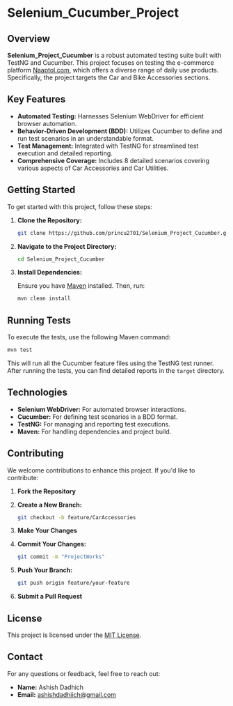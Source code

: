 # Selenium_Cucumber_Project
## Overview

**Selenium_Project_Cucumber** is a robust automated testing suite built with TestNG and Cucumber. This project focuses on testing the e-commerce platform [Naaptol.com](https://www.naaptol.com), which offers a diverse range of daily use products. Specifically, the project targets the Car and Bike Accessories sections.

## Key Features

- **Automated Testing:** Harnesses Selenium WebDriver for efficient browser automation.
- **Behavior-Driven Development (BDD):** Utilizes Cucumber to define and run test scenarios in an understandable format.
- **Test Management:** Integrated with TestNG for streamlined test execution and detailed reporting.
- **Comprehensive Coverage:** Includes 8 detailed scenarios covering various aspects of Car Accessories and Car Utilities.

## Getting Started

To get started with this project, follow these steps:

1. **Clone the Repository:**

   ```bash
   git clone https://github.com/princu2701/Selenium_Project_Cucumber.git
   ```

2. **Navigate to the Project Directory:**

   ```bash
   cd Selenium_Project_Cucumber
   ```

3. **Install Dependencies:**

   Ensure you have [Maven](https://maven.apache.org/download.cgi) installed. Then, run:

   ```bash
   mvn clean install
   ```

## Running Tests

To execute the tests, use the following Maven command:

```bash
mvn test
```

This will run all the Cucumber feature files using the TestNG test runner. After running the tests, you can find detailed reports in the `target` directory.

## Technologies

- **Selenium WebDriver:** For automated browser interactions.
- **Cucumber:** For defining test scenarios in a BDD format.
- **TestNG:** For managing and reporting test executions.
- **Maven:** For handling dependencies and project build.

## Contributing

We welcome contributions to enhance this project. If you'd like to contribute:

1. **Fork the Repository**
2. **Create a New Branch:**

   ```bash
   git checkout -b feature/CarAccessories
   ```

3. **Make Your Changes**
4. **Commit Your Changes:**

   ```bash
   git commit -m "ProjectWorks"
   ```

5. **Push Your Branch:**

   ```bash
   git push origin feature/your-feature
   ```

6. **Submit a Pull Request**

## License

This project is licensed under the [MIT License](LICENSE).

## Contact

For any questions or feedback, feel free to reach out:

- **Name:** Ashish Dadhich
- **Email:** ashishdadhiich@gmail.com

